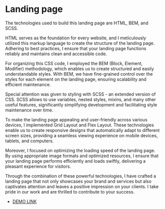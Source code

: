 # Landing page

The technologies used to build this landing page are HTML, BEM, and SCSS.

HTML serves as the foundation for every website, and I meticulously utilized this markup language to create the structure of the landing page. Adhering to best practices, I ensure that your landing page functions reliably and maintains clean and accessible code.

For organizing this CSS code, I employed the BEM (Block, Element, Modifier) methodology, which enables us to create structured and easily understandable styles. With BEM, we have fine-grained control over the styles for each element on the landing page, ensuring scalability and efficient maintenance.

Special attention was given to styling with SCSS - an extended version of CSS. SCSS allows to use variables, nested styles, mixins, and many other useful features, significantly simplifying development and facilitating style maintenance over time.

To make the landing page appealing and user-friendly across various devices, I implemented Grid Layout and Flex Layout. These technologies enable us to create responsive designs that automatically adapt to different screen sizes, providing a seamless viewing experience on mobile devices, tablets, and computers.

Moreover, I focused on optimizing the loading speed of the landing page. By using appropriate image formats and optimized resources, I ensure that your landing page performs efficiently and loads swiftly, delivering a pleasant experience for visitors.

Through the combination of these powerful technologies, I have crafted a landing page that not only showcases your brand and services but also captivates attention and leaves a positive impression on your clients. I take pride in our work and are thrilled to contribute to your success.

  - [DEMO LINK](https://tenetaj.github.io/bose-landing/)
